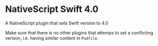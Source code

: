 NativeScript Swift 4.0
======================

A NativeScript plugin that sets Swift version to 4.0

Make sure that there is no other plugins that attemps to set a conflicting version, i.e. having similar content in `Podfile`.